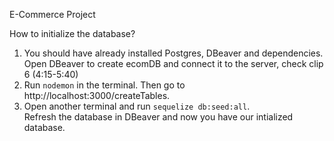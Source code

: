 E-Commerce Project

How to initialize the database?

1. You should have already installed Postgres, DBeaver and dependencies.\
Open DBeaver to create ecomDB and connect it to the server, check clip 6 (4:15-5:40)
2. Run ```nodemon``` in the terminal. Then go to http://localhost:3000/createTables.
3. Open another terminal and run ```sequelize db:seed:all```.\
Refresh the database in DBeaver and now you have our intialized database.
